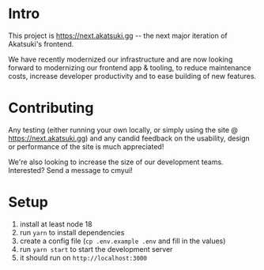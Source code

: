 # Intro

This project is https://next.akatsuki.gg -- the next major iteration of Akatsuki's frontend.

We have recently modernized our infrastructure and are now looking forward to modernizing our frontend app & tooling, to reduce maintenance costs, increase developer productivity and to ease building of new features.

# Contributing

Any testing (either running your own locally, or simply using the site @ https://next.akatsuki.gg) and any candid feedback on the usability, design or performance of the site is much appreciated!

We're also looking to increase the size of our development teams. Interested? Send a message to cmyui!

# Setup
1. install at least node 18
2. run `yarn` to install dependencies
3. create a config file (`cp .env.example .env` and fill in the values)
4. run `yarn start` to start the development server
5. it should run on `http://localhost:3000`
